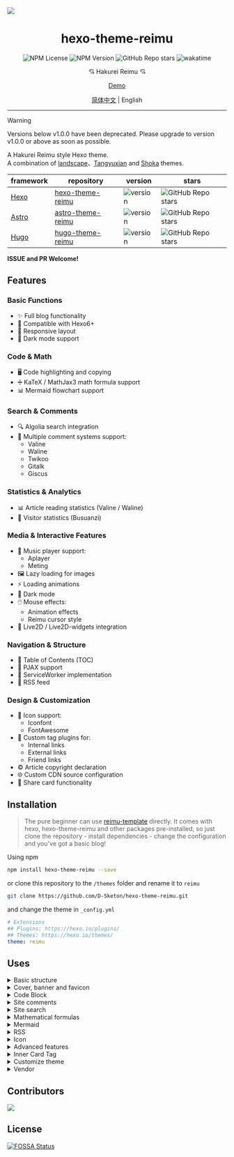 <img src="https://cdn.jsdelivr.net/gh/D-Sketon/hexo-theme-reimu@main/_screenshot/Reimu_dark.png"/>
<div align = center>
  <h1>hexo-theme-reimu</h1>
  <img alt="NPM License" src="https://img.shields.io/npm/l/hexo-theme-reimu">
  <img alt="NPM Version" src="https://img.shields.io/npm/v/hexo-theme-reimu">
  <img alt="GitHub Repo stars" src="https://img.shields.io/github/stars/D-Sketon/hexo-theme-reimu">
  <img src="https://wakatime.com/badge/user/a6ea8444-9e83-48bb-9744-09a19ac07114/project/fe59c195-6633-4ee8-89c0-e1b24fa1fff4.svg" alt="wakatime">
  <p align="center">
  💘 Hakurei Reimu 💘
  </p>

[Demo](https://d-sketon.github.io)

[简体中文](https://github.com/D-Sketon/hexo-theme-reimu/blob/main/README.md) | English

</div>

---

> [!WARNING]
> Versions below v1.0.0 have been deprecated. Please upgrade to version v1.0.0 or above as soon as possible.

A Hakurei Reimu style Hexo theme.  
A combination of [landscape](https://github.com/hexojs/hexo-theme-landscape)、[Tangyuxian](https://github.com/tangyuxian/hexo-theme-tangyuxian) and [Shoka](https://github.com/amehime/hexo-theme-shoka) themes.

|framework|repository|version|stars|
|-|-|-|-|
|[Hexo](https://hexo.io/)|[hexo-theme-reimu](https://github.com/D-Sketon/hexo-theme-reimu)|<img alt="version" src="https://img.shields.io/badge/dynamic/json?url=https%3A%2F%2Fgithub.com%2FD-Sketon%2Fhexo-theme-reimu%2Fraw%2Fmain%2Fpackage.json&query=%24.version&label=version">|<img alt="GitHub Repo stars" src="https://img.shields.io/github/stars/D-Sketon/hexo-theme-reimu">|
|[Astro](https://astro.build)|[astro-theme-reimu](https://github.com/D-Sketon/astro-theme-reimu)|<img alt="version" src="https://img.shields.io/badge/dynamic/json?url=https%3A%2F%2Fgithub.com%2FD-Sketon%2Fastro-theme-reimu%2Fraw%2Fmain%2Fpackage.json&query=%24.version&label=version">|<img alt="GitHub Repo stars" src="https://img.shields.io/github/stars/D-Sketon/astro-theme-reimu">|
|[Hugo](https://gohugo.io)|[hugo-theme-reimu](https://github.com/D-Sketon/hugo-theme-reimu)|<img alt="version" src="https://img.shields.io/badge/dynamic/json?url=https%3A%2F%2Fgithub.com%2FD-Sketon%2Fhugo-theme-reimu%2Fraw%2Fmain%2Fpackage.json&query=%24.version&label=version">|<img alt="GitHub Repo stars" src="https://img.shields.io/github/stars/D-Sketon/hugo-theme-reimu">|

**ISSUE and PR Welcome!**

## Features

### Basic Functions
- ✨ Full blog functionality
- 🔄 Compatible with Hexo6+
- 📱 Responsive layout
- 🎨 Dark mode support

### Code & Math
- 🖥️ Code highlighting and copying
- ➗ KaTeX / MathJax3 math formula support
- 📊 Mermaid flowchart support

### Search & Comments
- 🔍 Algolia search integration
- 💬 Multiple comment systems support:
  - Valine
  - Waline
  - Twikoo
  - Gitalk
  - Giscus

### Statistics & Analytics
- 📊 Article reading statistics (Valine / Waline)
- 👥 Visitor statistics (Busuanzi)

### Media & Interactive Features
- 🎵 Music player support:
  - Aplayer
  - Meting
- 🖼️ Lazy loading for images
- ⚡ Loading animations
- 🌙 Dark mode
- 🖱️ Mouse effects:
  - Animation effects
  - Reimu cursor style
- 👾 Live2D / Live2D-widgets integration

### Navigation & Structure
- 📑 Table of Contents (TOC)
- 🔄 PJAX support
- 🔧 ServiceWorker implementation
- 📰 RSS feed

### Design & Customization
- 🎨 Icon support:
  - Iconfont
  - FontAwesome
- 🔗 Custom tag plugins for:
  - Internal links
  - External links
  - Friend links
- ©️ Article copyright declaration
- 🌐 Custom CDN source configuration
- 🎨 Share card functionality

## Installation

> The pure beginner can use [reimu-template](https://github.com/D-Sketon/reimu-template) directly. It comes with hexo, hexo-theme-reimu and other packages pre-installed, so just clone the repository - install dependencies - change the configuration and you've got a basic blog!

Using npm

```bash
npm install hexo-theme-reimu --save
```

or clone this repository to the `/themes` folder and rename it to `reimu`

```bash
git clone https://github.com/D-Sketon/hexo-theme-reimu.git
```

and change the theme in `_config.yml`

```yaml
# Extensions
## Plugins: https://hexo.io/plugins/
## Themes: https://hexo.io/themes/
theme: reimu
```

## Uses

<details>
<summary>Basic structure</summary>

### Basic structure

For correct display, please refer to `_example` and create separate `_data`, `about` and `friend` folders in `source`

#### \_data

- The `avatar` folder stores the author's avatar, named `avatar.webp` by default, and can be configured in the inner `_config.yml` as follows

```yaml
avatar: "avatar.webp"
```

- The `covers` folder stores the article covers
- The `covers.yml` file stores the article cover urls

#### about

`index.md` as the **about** page

#### friend

`index.md` as the **friends** page, fill in `_data.yml` with friend information to display the corresponding friend card on the page

</details>
<details>
<summary>Cover, banner and favicon</summary>

### Cover, banner and favicon

#### Cover

The logic for displaying the cover is as follows

- If the article's Front matter contains the url for cover, the article's header image and home page thumbnails display that url

```yaml
---
title: Hello World
cover: https://example.com
---
```

- If the article's Front matter contains cover as `false`, the article doesn't show the header image (it's still a random image on the front page)

```yaml
---
title: Hello World
cover: false
---
```

- If the article's Front matter contains cover as `rgb(xxx,xxx,xxx)`, the article's header image is the corresponding gradient solid color (still a random image on the front page)

```yaml
---
title: Hello World
cover: rgb(255,117,117)
---
```

- Otherwise, look for the `covers` folder and `covers.yml` and pick a random image from it
- If none of these files exist, display the banner

#### banner

The banner is stored in `themes/reimu/source/images/banner.webp` and can be modified in the inner `_config.yml`

```yaml
banner: "/images/banner.webp"
```

#### favicon

The favicon is stored in `themes/reimu/source/images/favicon.ico`，and can be modified in the inner `_config.yml`

```yaml
favicon: "/images/favicon.ico"
```

#### topped

Add `sticky: true` to the article's Front-matter

```yaml
---
title: Hello World
sticky: true
---
```

</details>
<details>
<summary>Code Block</summary>

### Code Block

To ensure that the code blocks are displayed correctly, please ensure that the outer `_config.yml` is configured as follows
(Hexo <7.0.0)

```yaml
highlight:
  enable: true
  wrap: true
  hljs: false
prismjs:
  enable: false
```

(Hexo >=7.0.0)

```yaml
syntax_highlighter: highlight.js
highlight:
  wrap: true
  hljs: false
```

The code block also provides a code paste function. Click the copy button in the upper right corner of the code block to copy the code. In the inner `_config.yml`, you can configure the copy function.   
`success` is the prompt when the copy is successful, and `fail` is the prompt when the copy fails. In addition, you can configure the copyright statement. When the number of characters copied is greater than `count`, the content copied will be followed by the `content` copyright.

```yaml
clipboard:
  success: 复制成功(*^▽^*)
  fail: 复制失败 (ﾟ⊿ﾟ)ﾂ
  copyright:
    enable: false
    count: 50 # The number of characters when the copyright is displayed
    content: 本文版权：本博客所有文章除特别声明外，均采用 BY-NC-SA 许可协议。转载请注明出处！
```

v1.1.0 add configuration to control the default expansion status of the code block, `expand` can be set to `true`, `false` or a number, the number means that when the number of lines of the code block is greater than the number, it is collapsed by default.

```yaml
code_block:
  expand: true # true | false | number
```

</details>
<details>
<summary>Site comments</summary>

### Site comments

> In-site comments can be controlled independently of each post using `comments` in Front matter.  
> Comments are not shown when `comments` is `false`, and are shown or not shown when `true` or not filled in, depending on the `_config.yml` configuration.

If based on [Valine](https://valine.js.org/)  
Please refer to its official documentation to complete the configuration of `LeanCloud` and change `valine.enable` to `true` in the inner `_config.yml` and fill in your own `appId` and `appKey`

```yaml
valine:
  enable: true
  appId: "your appId"
  appKey: "your appKey"
```

If based on [Waline](https://waline.js.org/)  
Please refer to its [official documentation](https://waline.js.org/guide/get-started/) to complete the `LeanCloud` configuration and change `waline.enable` to `true` in the inner `_config.yml`, and fill in your own `serverURL`

```yaml
waline:
  enable: true
  serverURL: "your server url"
  lang: zh-CN
  locale: {} # https://waline.js.org/guide/features/i18n.html#%E8%87%AA%E5%AE%9A%E4%B9%89%E8%AF%AD%E8%A8%80
  emoji:
    - https://unpkg.com/@waline/emojis@1.2.0/weibo
    - https://unpkg.com/@waline/emojis@1.2.0/alus
    - https://unpkg.com/@waline/emojis@1.2.0/bilibili
    - https://unpkg.com/@waline/emojis@1.2.0/qq
    - https://unpkg.com/@waline/emojis@1.2.0/tieba
    - https://unpkg.com/@waline/emojis@1.2.0/tw-emoji
  meta:
    - nick
    - mail
    - link
  requiredMeta:
    - nick
    - mail
  wordLimit: 0
  pageSize: 10
  pageview: true
```

If based on [twikoo](https://twikoo.js.org)  
Please refer to its [official documentation](https://twikoo.js.org/quick-start.html) to complete the Tencent Cloud or Vercel deployment, and change `twikoo.enable` to `true` in the inner `_config.yml`, and fill in your own `envId`.

```yml
twikoo:
  enable: true
  envId: # Tencent cloud environment fill envId; Vercel environment fill address (https://xxx.vercel.app)
  region:
```

If based on [giscus](https://giscus.app/zh-CN), please refer to the documentation to complete the configuration of the repository and change `giscus.enable` to `true` in the inner `_config.yml`, and fill in the corresponding data.

```yml
giscus:
  enable: true
  repo: "your repo"
  repoId: "your repoId"
  category: "your category"
  categoryId: "your categoryId"
  mapping: mapping
  strict: 0
  reactionsEnabled: 1
  emitMetadata: 0
  inputPosition: bottom
  lang: zh-CN
```

If based on [gitalk](https://gitalk.github.io/)  
Please refer to its [official documentation](https://github.com/gitalk/gitalk?tab=readme-ov-file#usage) to complete the repository configuration, and change `gitalk.enable` to `true` in the inner `_config.yml` and fill in the corresponding data.

```yml
gitalk:
  enable: true
  clientID: "your application client ID"
  clientSecret: "your application client secret"
  repo: "your repo"
  owner: "repo owner"
  admin: "repo owner and collaborators"
  md5: false # Whether to use md5 to encrypt the path
```

</details>
<details>
<summary>Site search</summary>

### Site search

If your site search is based on [Algolia](https://www.algolia.com/), please install [hexo-algoliasearch](https://github.com/LouisBarranqueiro/hexo-algoliasearch)

```bash
npm install hexo-algoliasearch --save
```

and refer to its [README](https://github.com/LouisBarranqueiro/hexo-algoliasearch#readme) to complete the configuration of the `Algolia` account, and add the following configuration to the outer `_config.yml`

```yml
algolia:
  appId: "your applicationID"
  apiKey: "your apiKey"
  adminApiKey: "your adminApiKey"
  indexName: "your indexName"
  chunkSize: 5000
  fields:
    - content:strip:truncate,0,500
    - excerpt:strip
    - gallery
    - permalink
    - photos
    - slug
    - tags
    - title
```

Change `algolia_search.enable` to `true` in the inner `_config.yml`

```yaml
algolia_search:
  enable: true
```

Note: The search link is a permanent link, so please ensure that the `url` in the outer `_config.yml` is filled in correctly

If your site search is based on [hexo-generator-search](https://github.com/wzpan/hexo-generator-search), please install [hexo-generator-search](https://github.com/wzpan/hexo-generator-search)

And refer to its [README](https://github.com/wzpan/hexo-generator-search#readme) to add the following configuration to the outer `_config.yml`

```yml
search:
  path: search.json # The filename must be search.json
  field: post
  content: true
```

In the inner `_config.yml` change `generator_search.enable` to `true

```yaml
generator_search:
  enable: true
```

</details>
<details>
<summary>Mathematical formulas</summary>

### Mathematical formulas

please install [@reimujs/hexo-renderer-markdown-it-plus](https://github.com/D-Sketon/hexo-renderer-markdown-it-plus)

```bash
npm uninstall hexo-renderer-marked --save
npm install @reimujs/hexo-renderer-markdown-it-plus --save
```

Disable by default, enable math formula support by changing `math.enable` to `true` in the inner `_config.yml`

> Note: Do not enable both KaTeX and MathJax3

#### KaTeX

If you want to use server-side rendering, please change `math.katex.enable` to `true` in the inner `_config.yml`

```yaml
math:
  enable: true
  katex:
    enable: true
    autoRender: false
```

If you want to use client-side rendering, please change `math.katex.enable` to `true` in the inner `_config.yml`, and change `autoRender` to `true`

```yaml
math:
  enable: true
  katex:
    enable: true
    autoRender: true
```

And add the following configuration to the outer `_config.yml`

```yaml
markdown_it_plus:
  rawLaTeX: true
```

#### MathJax3

If you want to use MathJax3, please change `math.mathjax.enable` to `true` in the inner `_config.yml`

```yaml
math:
  enable: true
  mathjax:
    enable: true
    options: # MathJax3 Options
```

And add the following configuration to the outer `_config.yml`

```yaml
markdown_it_plus:
  rawLaTeX: true
```

</details>
<details>
<summary>Mermaid</summary>

### Mermaid

Please install [hexo-filter-mermaid-diagrams](https://github.com/webappdevelp/hexo-filter-mermaid-diagrams)

```bash
npm install hexo-filter-mermaid-diagrams --save
```

Change `mermaid.enable` to `true` in the inner `_config.yml`

```yaml
mermaid:
  enable: true
```

and add ``mermaid: true`` to the front-matter of articles that need to use mermaid.

```yaml
---
title: Hello World
mermaid: true
---
```

</details>
<details>
<summary>RSS</summary>

### RSS

Please install [hexo-generator-feed](https://github.com/hexojs/hexo-generator-feed)

```bash
npm install hexo-generator-feed --save
```

and refer to its [README](https://github.com/hexojs/hexo-generator-feed#readme) to complete the configuration of the `feed` in the outer `_config.yml`  
Fill in the inner `_config.yml` with the generated `xml`

```yaml
rss: atom.xml
```

</details>

<details>
<summary>Icon</summary>

### Icon

Icon defaults to the iconfont provided with this project (v0.1.3+)

```yml
icon_font: 4552607_bq08450reo
```

If you want to continue using fontawesome icons, set `icon_font` to `false`, which will use the corresponding fontawesome in `vendor`.

```yml
fontawesome:
  high_priority:
    - webcache|@fortawesome/fontawesome-free@6.5.1/css/regular.min.css
    - webcache|@fortawesome/fontawesome-free@6.5.1/css/solid.min.css
  low_priority:
    - webcache|@fortawesome/fontawesome-free@6.5.1/css/brands.min.css
    - webcache|@fortawesome/fontawesome-free@6.5.1/css/v5-font-face.min.css
    - webcache|@fortawesome/fontawesome-free@6.5.1/css/v4-font-face.min.css
```

</details>

<details>
<summary>Advanced features</summary>

### Advanced features

#### Pace

Enabled by default

```yaml
pace:
  enable: true
```

#### firework

Enabled by default

```yaml
firework:
  enable: true
```

See [mouse-firework](https://github.com/D-Sketon/mouse-firework) for more information

#### pjax

Disabled by default

```yaml
pjax:
  enable: false
```

> pjax was introduced in v0.0.10 for those who need to add music players and other users who need SPA. However, it is still experimental and may cause bugs such as **scripts not executing**, **scripts repeating**, **pages rendering mess**, etc. Please consider it carefully!

> pjax cannot be used with `relative_link: true`!

#### ServiceWorker

Disabled by default

```yaml
service_worker:
  enable: false
```

#### live2d

Disabled by default

```yaml
live2d:
  enable: false
  position: left # left | right
```

#### live2d-widgets

Disabled by default

```yaml
live2d_widgets:
  enable: false
  position: left # left | right
```

#### reimu cursor

Enabled by default

```yml
reimu_cursor:
  enable: true
  cursor:
    default: ../images/cursor/reimu-cursor-default.png
    pointer: ../images/cursor/reimu-cursor-pointer.png
    text: ../images/cursor/reimu-cursor-text.png
```

#### Responsive Banner Image (v0.2.0+)

Disabled by default, enable it on and providing the corresponding size of the image and media query can improve the LCP on mobile to some extent
```yml
banner_srcset:
enable: false
srcset:
  - src: "/images/banner-600w.webp"
    media: "(max-width: 479px)"
  - src: "/images/banner-800w.webp"
    media: "(max-width: 799px)"
  - src: "/images/banner.webp"
    media: "(min-width: 800px)"
```

#### Article copyright notice (v0.2.0+)

Disabled by default
``` yml
article_copyright: 
enable: false # Is the copyright card displayed?
content: # true | false Does the copyright card show the author?
  author: # true | false Do copyright cards show author?
  link: # true | false Do you want to show links?
  title: # true | false Do you show the title of the copyrighted card?
  date: # true | false The date the copyrighted card was created?
  updated: # true | false Copyright card show updated date?
  license: # true | false Copyright Card Showcase Agreement?
```

Besides, you can also control it through the front-matter of the article, which takes precedence over the global configuration

```yaml
---
copyright: true # Whether to display the copyright card
---
```

#### quicklink (v0.2.3+)

Disabled by default

```yaml
quicklink:
  enable: false
  timeout: 3000 # Timeout for quicklink
  priority: true # Whether to prioritize loading the page
  ignores: [] # Ignore the specified link, only support string
```

#### outdate warning (v0.2.4+)

Disabled by default

```yaml
outdate:
  enable: false
  daysAgo: 180 # The number of days after which the article is considered outdated
  message: 本文最后更新于 {time}，请注意文中内容可能已经发生变化。
```

#### sponsor (v0.3.2+)

Disabled by default

```yaml
sponsor:
  enable: false # Whether to enable sponsorship
  tip: 请作者喝杯咖啡吧！ # Sponsorship prompt
  icon:
    url: "../images/taichi.png" # this path is relative to the css/style.css, so it needs to go up one level to reach the images folder
    rotate: true
    mask: true # whether to use the images as a mask
  qr:
    - name: 支付宝 # Payment method
      src: "/sponsor/alipay.jpg" # QR code
```

Besides, you can also control it through the front-matter of the article, which takes precedence over the global configuration

```yaml
---
sponsor: true # Whether to display the sponsorship
---
```

#### home categories card (v1.0.0+)

Disable by default, enable it to display the category card on the homepage, which can replace the directory in the widget

```yaml
home_categories:
  enable: false # Whether to display the home category card?
  content:
    - categories: # Category name, the format is consistent with the categories in the front-matter, which can be a string (single-level category) or an array (multi-level category)
      cover: # Card cover, if not filled in, a random cover will be used
    - categories:
      cover:
```

#### Music Player (v1.2.0+)

> Please open Pjax before using it, otherwise the player will automatically pause

Use Aplayer + Meting (optional) disabled by default

##### Aplayer

Set `player.aplayer.enable` to `true` and configure it in `player.aplayer.options` according to [Aplayer Docs](https://aplayer.js.org/#/home?id=options)

```yaml
player:
  aplayer:
    enable: true
    options:
      audio: [] # audio list
      fixed:
      autoplay:
      loop:
      order:
      preload: 
      volume:
      mutex:
      listFolded:
```

##### Aplayer + Meting

Set `player.aplayer.enable` and `player.meting.enable` to `true` at the same time, and configure it in `player.meting.options` according to [Meting Docs](https://github.com/metowolf/MetingJS?tab=readme-ov-file#option), `player.aplayer.options` is the Aplayer configuration

```yaml
player:
  aplayer:
    enable: true
    options:
      audio: [] # this option will be overwritten by meting
      fixed:
      autoplay:
      loop:
      order:
      preload: 
      volume:
      mutex:
      listFolded:
  meting:
    enable: true
    meting_api: # custom api
    options:
      id: 
      server: 
      type: 
      auto:
```

#### Share Link / Card (v1.3.0+)

Disabled by default, currently supports `facebook`, `twitter`, `linkedin`, `reddit`, `weibo`, `qq`, `weixin`.

```yaml
share:
  # - facebook
  # - twitter
  # - linkedin
  # - reddit
  # - weibo
  # - qq
  # - weixin
```

`weixin` will generate a share card with a QR code, which can be saved locally and shared to WeChat Moments (Note: When there is a cross-domain issue with the article cover, html-to-image cannot correctly generate a card with an image!)

</details>


<details>
<summary>Inner Card Tag</summary>

### Inner Card Tag

#### friendLink

```yaml
{% friendsLink path %}
```

The first parameter `path` represents the path of the friend link yaml

#### postLinkCard

```yaml
{% postLinkCard slug [cover]|"auto" [escape] %}
```

The first parameter is the `slug` of the article; the second parameter (optional) is the cover displayed on the card, if set to `auto`, the blog's `banner` is automatically used; the third parameter (optional) indicates whether the article title is escaped

> The slug generation algorithm: https://github.com/hexojs/hexo-util/blob/master/lib/slugize.ts

#### externalLinkCard

```yaml
{% externalLinkCard title link [cover]|"auto" %}
```

The first parameter is the title of the article; the second parameter is the external link of the article; the third parameter (optional) is the cover displayed on the card, if set to `auto`, the default cover is automatically used

</details>

<details>
<summary>Customize theme</summary>

hexo-theme-reimu supports highly customizable themes, you can customize your theme by modifying `_config.yml`.

#### Customize theme color

hexo-theme-reimu supports customizing theme colors through CSS variables. You can customize your theme colors by modifying the CSS variables under the `:root` pseudo-class.

The variable file is located at `source/css/_variables.styl`, where you can find all the CSS variables, but you only need to modify the variables under the following pseudo-classes:

```stylus
:root
  --red-0: hsl(0, 100%, 50%)
  --red-1: hsl(0, 100%, 66%)
  --red-2: hsl(0, 100%, 74%)
  --red-3: hsl(0, 100%, 84%)
  --red-4: hsl(0, 100%, 91%)
  --red-5: hsl(0, 100%, 95%)
  --red-5-5: hsl(0, 100%, 96%)
  --red-6: hsl(0, 100%, 98%)

  --color-red-6-shadow: hsla(0, 100%, 65%, 0.6)
  --color-red-3-shadow: hsla(0, 100%, 65%, 0.3)


[data-theme="dark"]
  root
    --red-4: hsla(0, 100%, 91%, 0.5)
    --red-5: hsla(0, 100%, 95%, 0.2)
    --red-5-5: hsla(0, 100%, 96%, 0.1)
    --red-6: hsla(0, 100%, 98%, 0.2)
```

#### Customize theme font

You can define Google fonts through the following configuration:

```yaml
# https://fonts.google.com/
font:
  article:
    - Mulish
    - Noto Serif SC
  code:
    # - Ubuntu Mono
    # - Source Code Pro
    # - JetBrains Mono
```

v1.1.0 added the `local_font` configuration to define local fonts, which have a lower priority than Google fonts:

```yaml
local_font:
  article:
    - "-apple-system"
    - PingFang SC
    - Microsoft YaHei
    - sans-serif
  code:
    - Menlo
    - Monaco
    - Consolas
    - monospace
```

#### Customize theme icon

v1.0.0 adds a lot of configuration to change the original icon, you can change the icon by modifying the following configuration:

##### Header / Sidebar Icon

The structure of the `menu` configuration in v1.0.0 has changed, allowing users to customize the icon. When the icon is empty, the Taiji icon is used by default. You can fill in a hexadecimal number to customize the icon, and support fontawesome and icon font.

```yaml
menu:
  - name: home
    url: /
    icon: # if the icon is empty, the Taiji icon is used by default
  - name: archives
    url: /archives
    icon: f0c1 # You can fill in the fontawesome / iconfont icon code
  - name: about
    url: /about
    icon:
  - name: friend
    url: /friend
    icon:
```

##### Footer / Back to Top / Sponsor Icon

v1.1.0 add `icon` configuration to the `footer`, `top`, `sponsor` configuration for custom icons.

- `url` is the path of the icon, which is relative to the path of `css/style.css`, so you need to go up one level to find the images folder.
- `rotate` is whether to rotate the icon, the default is `true`.
- `mask` is whether to use the image as a mask (i.e., only display the outline of the png image), the default is `true`.

```yaml
footer:
  icon:
    url: "../images/taichi.png"
    rotate: true
    mask: true

top:
  icon:
    url: "../images/taichi.png"
    rotate: true
    mask: true

sponsor:
  icon:
    url: "../images/taichi.png"
    rotate: true
    mask: true
```

##### Loading Icon

v1.1.0 adds the `icon` configuration to the `preloader` configuration for custom icons. When the icon is empty, the default svg is used, which is inlined to ensure the loading speed of the first screen. You can fill in a link to customize the loading icon.

Do not use too large icons to avoid affecting loading speed.

```yaml
preloader:
  enable: true
  text: 少女祈祷中...
  icon: # if the icon is empty, the default svg is used, which is inlined to ensure the loading speed of the first screen. You can fill in a link to customize the loading icon, such as '/images/taichi.png'
```

##### Anchor Icon

v1.1.0 adds the `icon` configuration to the `anchor_icon` configuration for custom icons. When the icon is empty, the default `#` icon is used. You can fill in a hexadecimal number to customize the icon, and support fontawesome and icon font.

```yaml
anchor_icon: # if the icon is empty, the default # icon is used
```

##### Cursor Icon (v1.3.0+)

v1.3.0 adds the `reimu_cursor.cursor` configuration for customizing the mouse cursor icon. You can fill in a path relative to `css/style.css` to customize the mouse cursor icon.

```yaml
reimu_cursor:
  enable: true
  cursor:
    default: ../images/cursor/reimu-cursor-default.png
    pointer: ../images/cursor/reimu-cursor-pointer.png
    text: ../images/cursor/reimu-cursor-text.png
```

</details>
<details>
<summary>Vendor</summary>

### Vendor

v0.1.0 is a major refactoring of `vendor`, the `vendor` path is now composed of `:cdn|:package@:version/:file`, and `:cdn` can be configured in `vendor` itself. It currently comes with the following CDN sources:

```yaml
cdn_jsdelivr_gh: https://cdn.jsdelivr.net/gh/ # github acceleration only
cdn_jsdelivr_npm: https://cdn.jsdelivr.net/npm/ # npm acceleration only
fastly_jsdelivr_gh: https://fastly.jsdelivr.net/gh/ # github acceleration only
fastly_jsdelivr_npm: https://fastly.jsdelivr.net/npm/ # npm acceleration only
unpkg: https://unpkg.com/ # npm acceleration only
webcache: https://npm.webcache.cn/ # npm acceleration only
```

Users can switch between CDN sources according to network conditions.
</details>

## Contributors

[![](https://contributors-img.web.app/image?repo=D-Sketon/hexo-theme-reimu)](https://github.com/D-Sketon/hexo-theme-reimu/graphs/contributors)

## License

[![FOSSA Status](https://app.fossa.com/api/projects/git%2Bgithub.com%2FD-Sketon%2Fhexo-theme-reimu.svg?type=large)](https://app.fossa.com/projects/git%2Bgithub.com%2FD-Sketon%2Fhexo-theme-reimu?ref=badge_large)
